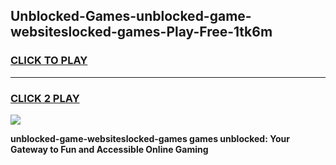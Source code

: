 
## Unblocked-Games-unblocked-game-websiteslocked-games-Play-Free-1tk6m
<h3>
<a href="https://premium76.site?title=unblocked-game-websiteslocked-games&ref=18A1">CLICK TO PLAY</a></h3>
<hr>

<h3>
<a href="https://premium76.site?title=unblocked-game-websiteslocked-games&ref=18A1">CLICK 2 PLAY</a>
  
</h3>

<a href="https://premium76.site?title=unblocked-game-websiteslocked-games&ref=18A1"><img src="https://clearcache.store/games.png"></a>


**unblocked-game-websiteslocked-games games unblocked: Your Gateway to Fun and Accessible Online Gaming**
